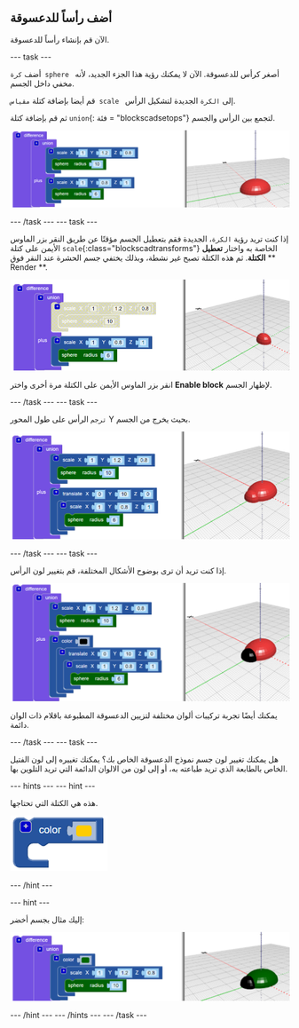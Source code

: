 ## أضف رأساً للدعسوقة

الآن قم بإنشاء رأساً للدعسوقة.

--- task ---

أضف `كرة sphere ` أصغر كرأس للدعسوقة. الآن لا يمكنك رؤية هذا الجزء الجديد، لأنه مخفي داخل الجسم.

قم أيضا بإضافة كتلة `مقياس scale ` إلى `الكرة` الجديدة لتشكيل الرأس.

ثم قم بإضافة كتلة ` union `{: فئة = "blockscadsetops"} لتجمع بين الرأس والجسم.

![لقطة للشاشة](images/bug-head-hidden.png)

--- /task --- --- task ---

إذا كنت تريد رؤية `الكرة`، الجديدة فقم بتعطيل الجسم مؤقتًا عن طريق النقر بزر الماوس الأيمن على كتلة `scale`{:class="blockscadtransforms"} الخاصة به واختار **تعطيل الكتلة**. ثم هذه الكتلة تصبح غير نشطة، وبذلك يختفي جسم الحشرة عند النقر فوق ** Render **.

![لقطة للشاشة](images/bug-disable.png)

انقر بزر الماوس الأيمن على الكتلة مرة أخرى واختر **Enable block** لإظهار الجسم.

--- /task --- --- task ---

`ترجم` الرأس على طول المحور Y بحيث يخرج من الجسم.

  ![لقطة للشاشة](images/bug-head.png)

--- /task --- --- task ---

إذا كنت تريد أن ترى بوضوح الأشكال المختلفة، قم بتغيير لون الرأس.

![لقطة للشاشة](images/bug-head-black.png)

يمكنك أيضًا تجربة تركيبات ألوان مختلفة لتزيين الدعسوقة المطبوعة باقلام ذات الوان دائمة.

--- /task --- --- task ---

هل يمكنك تغيير لون جسم نموذج الدعسوقة الخاص بك؟ يمكنك تغييره إلى لون الفتيل الخاص بالطابعة الذي تريد طباعته به، أو إلى لون من الالوان الدائمة التي تريد التلوين بها.

--- hints --- --- hint ---

هذه هي الكتلة التي تحتاجها.

![لقطة للشاشة](images/bug-colour-block.png)

--- /hint ---

--- hint ---

إليك مثال بجسم أخضر:

![لقطة للشاشة](images/bug-body-colour.png)

--- /hint --- --- /hints --- --- /task ---




  

